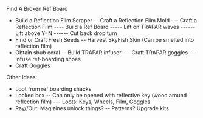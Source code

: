 Find A Broken Ref Board
- Build a Reflection Film Scraper
-- Craft a Reflection Film Mold
--- Craft a Reflection Film
---- Build a Ref Board
----- Lift on TRAPAR waves
------ Lift above Y=N
------ Cut back drop turn
- Find or Craft Fresh Seeds
-- Harvest SkyFish Skin (Can be smelted into reflection film)
- Obtain sbub coral
-- Build TRAPAR infuser
--- Craft TRAPAR goggles
--- Infuse ref-boarding shoes
- Craft Goggles


Other Ideas:
- Loot from ref boarding shacks
- Locked box
-- Can only be opened with reflective key (wood around reflection film)
--- Loots: Keys, Wheels, Film, Goggles 
- Ray//Out: Magizines unlock things?
-- Patterns? Upgrade kits

